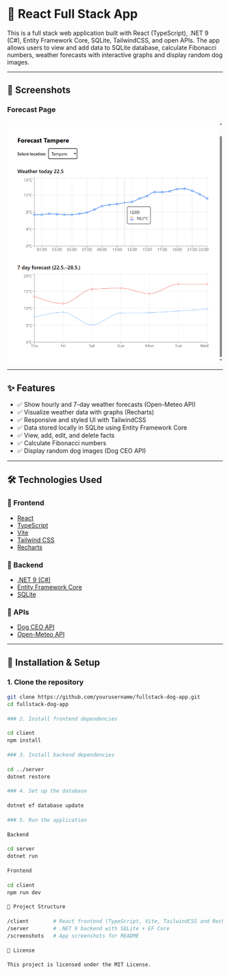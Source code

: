 # 🐾 React Full Stack App

This is a full stack web application built with React (TypeScript), .NET 9 (C#), Entity Framework Core, SQLite, TailwindCSS, and open APIs. The app allows users to view and add data to SQLite database, calculate Fibonacci numbers, weather forecasts with interactive graphs and display random dog images.

---

## 📸 Screenshots

### Forecast Page
![Forecast Screenshot](./screenshots/forecast.png)

---

## ✨ Features

- ✅ Show hourly and 7-day weather forecasts (Open-Meteo API)
- ✅ Visualize weather data with graphs (Recharts)
- ✅ Responsive and styled UI with TailwindCSS
- ✅ Data stored locally in SQLite using Entity Framework Core
- ✅ View, add, edit, and delete facts
- ✅ Calculate Fibonacci numbers
- ✅ Display random dog images (Dog CEO API)


---

## 🛠 Technologies Used

### 🔹 Frontend
- [React](https://reactjs.org/)
- [TypeScript](https://www.typescriptlang.org/)
- [Vite](https://vitejs.dev/)
- [Tailwind CSS](https://tailwindcss.com/)
- [Recharts](https://recharts.org/)

### 🔹 Backend
- [.NET 9 (C#)](https://dotnet.microsoft.com/)
- [Entity Framework Core](https://learn.microsoft.com/en-us/ef/)
- [SQLite](https://www.sqlite.org/index.html)

### 🔹 APIs
- [Dog CEO API](https://dog.ceo/dog-api/)
- [Open-Meteo API](https://open-meteo.com/)

---

## 🚀 Installation & Setup

### 1. Clone the repository
```bash
git clone https://github.com/yourusername/fullstack-dog-app.git
cd fullstack-dog-app

### 2. Install frontend dependencies

cd client
npm install

### 3. Install backend dependencies

cd ../server
dotnet restore

### 4. Set up the database

dotnet ef database update

### 5. Run the application

Backend

cd server
dotnet run

Frontend

cd client
npm run dev

📁 Project Structure

/client        # React frontend (TypeScript, Vite, TailwindCSS and Recharts)
/server        # .NET 9 backend with SQLite + EF Core
/screenshots   # App screenshots for README

📄 License

This project is licensed under the MIT License.
